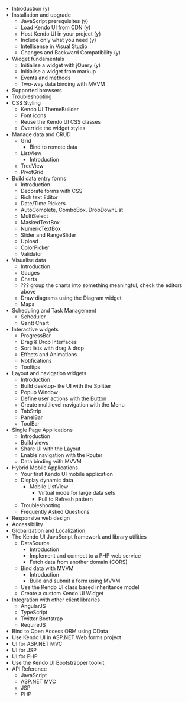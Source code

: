 * Introduction (y)
* Installation and upgrade
  * JavaScript prerequisites (y)
  * Load Kendo UI from CDN (y)
  * Host Kendo UI in your project (y)
  * Include only what you need (y)
  * Intellisense in Visual Studio
  * Changes and Backward Compatibility (y)
* Widget fundamentals
  * Initialise a widget with jQuery (y)
  * Initialise a widget from markup
  * Events and methods
  * Two-way data binding with MVVM
* Supported browsers
* Troubleshooting
* CSS Styling
  * Kendo UI ThemeBuilder
  * Font icons
  * Reuse the Kendo UI CSS classes
  * Override the widget styles
* Manage data and CRUD
  * Grid
     * Bind to remote data
  * ListView
     * Introduction
  * TreeView
  * PivotGrid
* Build data entry forms
  * Introduction
  * Decorate forms with CSS
  * Rich text Editor
  * Date/Time Pickers
  * AutoComplete, ComboBox, DropDownList
  * MultiSelect
  * MaskedTextBox
  * NumericTextBox
  * Slider and RangeSlider
  * Upload
  * ColorPicker
  * Validator
* Visualise data
  * Introduction
  * Gauges
  * Charts
  * ??? group the charts into something meaningful, check the editors above
  * Draw diagrams using the Diagram widget
  * Maps
* Scheduling and Task Management
  * Scheduler
  * Gantt Chart
* Interactive widgets
  * ProgressBar
  * Drag & Drop Interfaces
  * Sort lists with drag & drop
  * Effects and Animations
  * Notifications
  * Tooltips
* Layout and navigation widgets
  * Introduction
  * Build desktop-like UI with the Splitter
  * Popup Window
  * Define user actions with the Button
  * Create multilevel navigation with the Menu
  * TabStrip
  * PanelBar
  * ToolBar
* Single Page Applications
  * Introduction
  * Build views
  * Share UI with the Layout
  * Enable navigation with the Router
  * Data binding with MVVM
* Hybrid Mobile Applications
  * Your first Kendo UI mobile application
  * Display dynamic data
     * Mobile ListView
        * Virtual mode for large data sets
        * Pull to Refresh pattern
  * Troubleshooting
  * Frequently Asked Questions
* Responsive web design
* Accessibility
* Globalization and Localization
* The Kendo UI JavaScript framework and library utilities
  * DataSource
     * Introduction
     * Implement and connect to a PHP web service
     * Fetch data from another domain (CORS)
  * Bind data with MVVM
     * Introduction
     * Build and submit a form using MVVM
  * Use the Kendo UI class based inheritance model
  * Create a custom Kendo UI Widget
* Integration with other client libraries
  * AngularJS
  * TypeScript
  * Twitter Bootstrap
  * RequireJS
* Bind to Open Access ORM using OData
* Use Kendo UI in ASP.NET Web forms project
* UI for ASP.NET MVC
* UI for JSP
* UI for PHP
* Use the Kendo UI Bootstrapper toolkit
* API Reference
  * JavaScript
  * ASP.NET MVC
  * JSP
  * PHP
